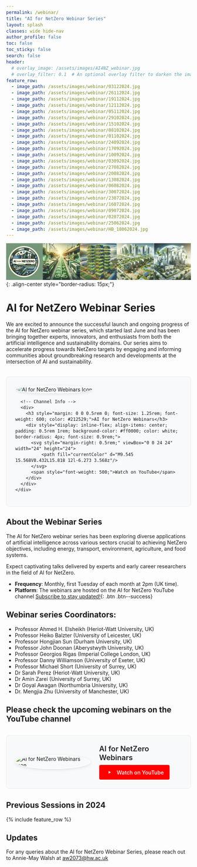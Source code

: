 ```yaml
---
permalink: /webinar/
title: "AI for NetZero Webinar Series"
layout: splash
classes: wide hide-nav
author_profile: false
toc: false
toc_sticky: false
search: false
header:
  # overlay_image: /assets/images/AI4NZ_webinar.jpg
  # overlay_filter: 0.1  # An optional overlay filter to darken the image (value is between 0 and 1)
feature_row:
  - image_path: /assets/images/webinar/03122024.jpg
  - image_path: /assets/images/webinar/26112024.jpg
  - image_path: /assets/images/webinar/19112024.jpg
  - image_path: /assets/images/webinar/12112024.jpg
  - image_path: /assets/images/webinar/05112024.jpg
  - image_path: /assets/images/webinar/29102024.jpg
  - image_path: /assets/images/webinar/15102024.jpg
  - image_path: /assets/images/webinar/08102024.jpg
  - image_path: /assets/images/webinar/01102024.jpg
  - image_path: /assets/images/webinar/24092024.jpg
  - image_path: /assets/images/webinar/17092024.jpg
  - image_path: /assets/images/webinar/10092024.jpg
  - image_path: /assets/images/webinar/03092024.jpg
  - image_path: /assets/images/webinar/27082024.jpg
  - image_path: /assets/images/webinar/20082024.jpg
  - image_path: /assets/images/webinar/13082024.jpg
  - image_path: /assets/images/webinar/06082024.jpg
  - image_path: /assets/images/webinar/30072024.jpg
  - image_path: /assets/images/webinar/23072024.jpg
  - image_path: /assets/images/webinar/16072024.jpg
  - image_path: /assets/images/webinar/09072024.jpg
  - image_path: /assets/images/webinar/02072024.jpg
  - image_path: /assets/images/webinar/25062024.jpg
  - image_path: /assets/images/webinar/HB_18062024.jpg
---
```



![image-center](/assets/images/AI4NZ_webinar.jpg){: .align-center style="border-radius: 15px;"}
# AI for NetZero Webinar Series

We are excited to announce the successful launch and ongoing progress of the AI for NetZero webinar series, which started last June and has been bringing together experts, innovators, and enthusiasts from both the artificial intelligence and sustainability domains. Our series aims to accelerate progress towards NetZero targets by engaging and informing communities about groundbreaking research and developments at the intersection of AI and sustainability. 

<div style="margin: 2rem 0; font-family: -apple-system, BlinkMacSystemFont, 'Segoe UI', Roboto, 'Helvetica Neue', Arial, sans-serif;">
  <a href="https://www.youtube.com/@ai4netzero" style="text-decoration: none; color: inherit;">
    <div style="display: flex; align-items: center; padding: 1.5rem; border-radius: 8px; background-color: #f8f9fa; border: 1px solid #e9ecef; transition: all 0.3s ease;">
      <!-- Channel Icon -->
      <div style="margin-right: 1.5rem;">
        <img src="https://yt3.ggpht.com/1igKrU5almddlPkNoT2ICgX2va3fBWz5UHYvFCAZba491LDniorUGMq4LWmN1jF4i8zoZbTj2w=s88-c-k-c0x00ffffff-no-rj" 
             alt="AI for NetZero Webinars Icon" 
             style="width: 80px; height: 80px; border-radius: 50%; border: 2px solid #fff; box-shadow: 0 2px 8px rgba(0,0,0,0.1);">
      </div>
      
      <!-- Channel Info -->
      <div>
        <h3 style="margin: 0 0 0.5rem 0; font-size: 1.25rem; font-weight: 600; color: #212529;">AI for NetZero Webinars</h3>
        <div style="display: inline-flex; align-items: center; padding: 0.5rem 1rem; background-color: #ff0000; color: white; border-radius: 4px; font-size: 0.9rem;">
          <svg style="margin-right: 0.5rem;" viewBox="0 0 24 24" width="24" height="24">
              <path fill="currentColor" d="M9.545 15.568V8.432L15.818 12l-6.273 3.568z"/>
          </svg>
          <span style="font-weight: 500;">Watch on YouTube</span>
        </div>
      </div>
    </div>
  </a>
</div>

## About the Webinar Series 
The AI for NetZero webinar series has been exploring diverse applications of artificial intelligence across various sectors crucial to achieving NetZero objectives, including energy, transport, environment, agriculture, and food systems. 

Expect captivating talks delivered by experts and early career researchers in the field of AI for NetZero.

- **Frequency**: Monthly, first Tuesday of each month at 2pm (UK time).
- **Platform**: The webinars are hosted on the AI for NetZero YouTube channel [Subscribe to stay updated!](https://www.youtube.com/@ai4netzero?sub_confirmation=1){: .btn .btn--success}

## Webinar series Coordinators:
- Professor Ahmed H. Elsheikh (Heriot-Watt University, UK)
- Professor Heiko Balzter (University of Leicester, UK)
- Professor Hongjian Sun (Durham University, UK)
- Professor John Doonan (Aberystwyth University, UK)
- Professor Georgios Rigas (Imperial College London, UK)
- Professor Danny Williamson (University of Exeter, UK)
- Professor Michael Short (University of Surrey, UK)
- Dr Sarah Perez (Heriot-Watt University, UK)
- Dr Amin Zarei (University of Surrey, UK)
- Dr Goyal Awagan (Northumbria University, UK) 
- Dr. Mengjia Zhu (University of Manchester, UK) 


## Please check the upcoming webinars on the YouTube channel

<div style="margin: 2rem 0; font-family: -apple-system, BlinkMacSystemFont, 'Segoe UI', Roboto, 'Helvetica Neue', Arial, sans-serif;">
  <a href="https://www.youtube.com/@ai4netzero" style="text-decoration: none; color: inherit;">
    <div style="display: flex; align-items: center; padding: 1.5rem; border-radius: 8px; background-color: #f8f9fa; border: 1px solid #e9ecef; transition: all 0.3s ease;">
      <!-- Channel Icon -->
      <div style="margin-right: 1.5rem;">
        <img src="https://yt3.ggpht.com/1igKrU5almddlPkNoT2ICgX2va3fBWz5UHYvFCAZba491LDniorUGMq4LWmN1jF4i8zoZbTj2w=s88-c-k-c0x00ffffff-no-rj" 
             alt="AI for NetZero Webinars Icon" 
             style="width: 80px; height: 80px; border-radius: 50%; border: 2px solid #fff; box-shadow: 0 2px 8px rgba(0,0,0,0.1);">
      </div>
      <!-- Channel Info -->
      <div>
        <h3 style="margin: 0 0 0.5rem 0; font-size: 1.25rem; font-weight: 600; color: #212529;">AI for NetZero Webinars</h3>
        <div style="display: inline-flex; align-items: center; padding: 0.5rem 1rem; background-color: #ff0000; color: white; border-radius: 4px; font-size: 0.9rem;">
          <svg style="margin-right: 0.5rem;" viewBox="0 0 24 24" width="24" height="24">
              <path fill="currentColor" d="M9.545 15.568V8.432L15.818 12l-6.273 3.568z"/>
          </svg>
          <span style="font-weight: 500;">Watch on YouTube</span>
        </div>
      </div>
    </div>
  </a>
</div>

<!-- ![image-center](/assets/images/webinar/10122024.jpg){: .align-center style="border-radius: 15px;"} -->

## Previous Sessions in 2024
{% include feature_row %}

## Updates 
<!-- Keep an eye out for further updates and exciting speaker announcements! 
 -->
For any queries about the AI for NetZero Webinar Series, please reach out to Annie-May Walsh at  [aw2073@hw.ac.uk](mailto:aw2073@hw.ac.uk)

